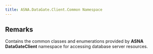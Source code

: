 ```yaml
---
title: ASNA.DataGate.Client.Common Namespace
---
```


## Remarks

Contains the common classes and enumerations provided by **ASNA DataGateClient** namespace for accessing database server resources.



